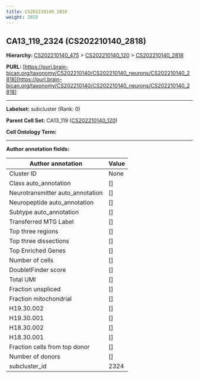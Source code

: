 ```yaml
---
title: CS202210140_2818
weight: 2818
---
```

## CA13_119_2324 (CS202210140_2818)
<b>Hierarchy: </b>
[CS202210140_475](../CS202210140_475) >
[CS202210140_120](../CS202210140_120) >
[CS202210140_2818](../CS202210140_2818)

**PURL:** [https://purl.brain-bican.org/taxonomy/CS202210140/CS202210140_neurons/CS202210140_2818](https://purl.brain-bican.org/taxonomy/CS202210140/CS202210140_neurons/CS202210140_2818)

---


**Labelset:** subcluster (Rank: 0)

**Parent Cell Set:** CA13_119 ([CS202210140_120](../CS202210140_120))



**Cell Ontology Term:** 

[MARKER GENES.]: #


---

[TRANSFERRED ANNOTATIONS.]: #


[AUTHOR ANNOTATION FIELDS.]: #


**Author annotation fields:**

| Author annotation | Value |
|-------------------|-------|
|Cluster ID|None|
|Class auto_annotation|[]|
|Neurotransmitter auto_annotation|[]|
|Neuropeptide auto_annotation|[]|
|Subtype auto_annotation|[]|
|Transferred MTG Label|[]|
|Top three regions|[]|
|Top three dissections|[]|
|Top Enriched Genes|[]|
|Number of cells|[]|
|DoubletFinder score|[]|
|Total UMI|[]|
|Fraction unspliced|[]|
|Fraction mitochondrial|[]|
|H19.30.002|[]|
|H19.30.001|[]|
|H18.30.002|[]|
|H18.30.001|[]|
|Fraction cells from top donor|[]|
|Number of donors|[]|
|subcluster_id|2324|
